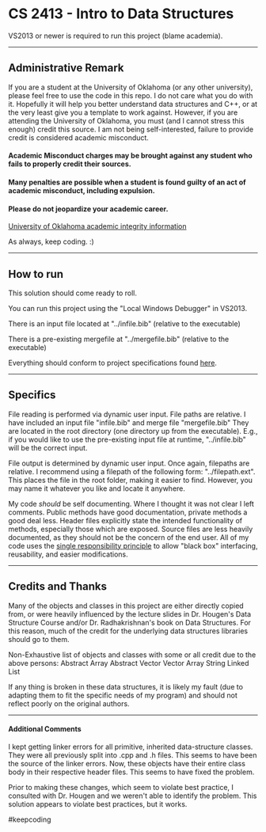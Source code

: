# CS 2413 - Intro to Data Structures 

VS2013 or newer is required to run this project (blame academia).

---

## Administrative Remark 

If you are a student at the University of Oklahoma (or any other university), please feel free to use the code in this repo. I do not care what you do with it. Hopefully it will help you better understand data structures and C++,
or at the very least give you a template to work against. However, if you are attending the University of Oklahoma, you must (and I cannot stress this enough) credit this source. I am not being self-interested, failure to provide credit is considered academic misconduct.

#### Academic Misconduct charges may be brought against any student who fails to properly credit their sources.
#### Many penalties are possible when a student is found guilty of an act of academic misconduct, including expulsion.
#### Please do not jeopardize your academic career.

[University of Oklahoma academic integrity information](http://integrity.ou.edu/)

As always, keep coding. :)


---

## How to run

This solution should come ready to roll.

You can run this project using the "Local Windows Debugger" in VS2013.

There is an input file located at "../infile.bib" (relative to the executable)

There is a pre-existing mergefile at "../mergefile.bib" (relative to the executable)

Everything should conform to project specifications found [here](http://www.cs.ou.edu/~hougen/classes/Fall-2014/DataStructures/materials/assignments.html).

---

## Specifics

File reading is performed via dynamic user input. File paths are relative. 
I have included an input file "infile.bib" and merge file "mergefile.bib"
They are located in the root directory (one directory up from the executable).
E.g., if you would like to use the pre-existing input file at runtime, "../infile.bib" will be the correct input.

File output is determined by dynamic user input. Once again, filepaths are relative.
I recommend using a filepath of the following form: "../filepath.ext". This places the file in the root folder, making it easier to find. However, you may name it whatever you like and locate it anywhere.

My code *should* be self documenting. Where I thought it was not clear I left comments.
Public methods have good documentation, private methods a good deal less.
Header files explicitly state the intended functionality of methods, especially those which are exposed.
Source files are less heavily documented, as they should not be the concern of the end user.
All of my code uses the [single responsibility principle](http://en.wikipedia.org/wiki/Single_responsibility_principle) to allow "black box" interfacing, reusability, and easier modifications.

---

## Credits and Thanks

Many of the objects and classes in this project are either directly copied from, or were heavily influenced by the lecture slides in Dr. Hougen's Data Structure Course and/or Dr. Radhakrishnan's book on Data Structures. For this reason, much of the credit for the underlying data structures libraries should go to them.

Non-Exhaustive list of objects and classes with some or all credit due to the above persons:
Abstract Array
Abstract Vector
Vector
Array
String
Linked List

If any thing is broken in these data structures, it is likely my fault (due to adapting them to fit the specific needs of my program) and should not reflect poorly on the original authors.

---

#### Additional Comments

I kept getting linker errors for all primitive, inherited data-structure classes.
They were all previously split into .cpp and .h files.
This seems to have been the source of the linker errors.
Now, these objects have their entire class body in their respective header files. 
This seems to have fixed the problem. 

Prior to making these changes, which seem to violate best practice,
I consulted with Dr. Hougen and we weren't able to identify the problem.
This solution appears to violate best practices, but it works.

#keepcoding
